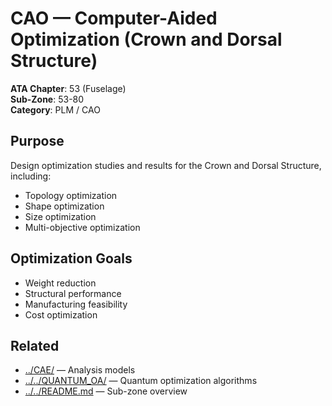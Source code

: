 # CAO — Computer-Aided Optimization (Crown and Dorsal Structure)

**ATA Chapter**: 53 (Fuselage)  
**Sub-Zone**: 53-80  
**Category**: PLM / CAO

## Purpose

Design optimization studies and results for the Crown and Dorsal Structure, including:
- Topology optimization
- Shape optimization
- Size optimization
- Multi-objective optimization

## Optimization Goals

- Weight reduction
- Structural performance
- Manufacturing feasibility
- Cost optimization

## Related

- [../CAE/](../CAE/) — Analysis models
- [../../QUANTUM_OA/](../../QUANTUM_OA/) — Quantum optimization algorithms
- [../../README.md](../../README.md) — Sub-zone overview

